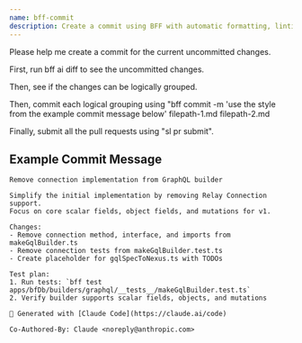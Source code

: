 ```yaml
---
name: bff-commit
description: Create a commit using BFF with automatic formatting, linting, and PR submission
---
```


Please help me create a commit for the current uncommitted changes.

First, run bff ai diff to see the uncommitted changes.

Then, see if the changes can be logically grouped.

Then, commit each logical grouping using "bff commit -m 'use the style from the
example commit message below' filepath-1.md filepath-2.md

Finally, submit all the pull requests using "sl pr submit".

## Example Commit Message

```
Remove connection implementation from GraphQL builder

Simplify the initial implementation by removing Relay Connection support.
Focus on core scalar fields, object fields, and mutations for v1.

Changes:
- Remove connection method, interface, and imports from makeGqlBuilder.ts
- Remove connection tests from makeGqlBuilder.test.ts
- Create placeholder for gqlSpecToNexus.ts with TODOs

Test plan:
1. Run tests: `bff test apps/bfDb/builders/graphql/__tests__/makeGqlBuilder.test.ts`
2. Verify builder supports scalar fields, objects, and mutations

🤖 Generated with [Claude Code](https://claude.ai/code)

Co-Authored-By: Claude <noreply@anthropic.com>
```
